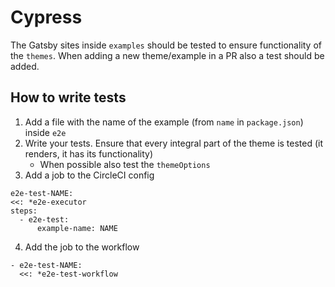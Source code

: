 # Cypress

The Gatsby sites inside `examples` should be tested to ensure functionality of the `themes`. When adding a new theme/example in a PR also a test should be added.

## How to write tests

1. Add a file with the name of the example (from `name` in `package.json`) inside `e2e`
2. Write your tests. Ensure that every integral part of the theme is tested (it renders, it has its functionality)
   - When possible also test the `themeOptions`
3. Add a job to the CircleCI config

```
e2e-test-NAME:
<<: *e2e-executor
steps:
  - e2e-test:
      example-name: NAME
```

4. Add the job to the workflow

```
- e2e-test-NAME:
  <<: *e2e-test-workflow
```
